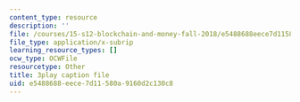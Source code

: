 ```yaml
---
content_type: resource
description: ''
file: /courses/15-s12-blockchain-and-money-fall-2018/e5488688eece7d11580a9160d2c130c8_iWpQpPbo7rM.srt
file_type: application/x-subrip
learning_resource_types: []
ocw_type: OCWFile
resourcetype: Other
title: 3play caption file
uid: e5488688-eece-7d11-580a-9160d2c130c8
---
```


